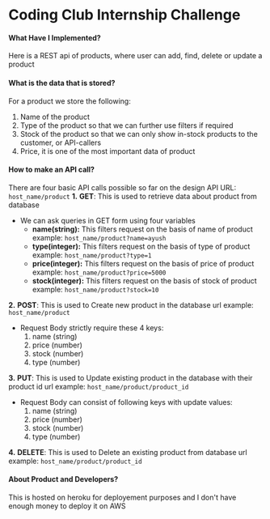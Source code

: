 # Coding Club Internship Challenge

#### What Have I Implemented? 
Here is a REST api of products, where user can add, find, delete or update a product

#### What is the data that is stored?
For a product we store the following:
1. Name of the product
2. Type of the product so that we can further use filters if required
3. Stock of the product so that we can only show in-stock products to the customer, or API-callers
4. Price, it is one of the most important data of product

#### How to make an API call?
There are four basic API calls possible so far on the design
API URL: ```host_name/product```
**1.** **GET**: This is used to retrieve data about product from database
- We can ask queries in GET form using four variables
    - **name(string):** This filters request on the basis of name of product
    example: ```host_name/product?name=ayush```
    - **type(integer):** This filters request on the basis of type of product
    example: ```host_name/product?type=1```
    - **price(integer):** This filters request on the basis of price of product
    example: ```host_name/product?price=5000```
    - **stock(integer):** This filters request on the basis of stock of product
    example: ```host_name/product?stock=10```

**2.** **POST**: This is used to Create new product in the database
url example: ```host_name/product```
- Request Body strictly require these 4 keys:
    1. name (string)
    2. price (number)
    3. stock (number)
    4. type (number)

**3.** **PUT**: This is used to Update existing product in the database with their product id
url example: ```host_name/product/product_id```
- Request Body can consist of following keys with update values:
    1. name (string)
    2. price (number)
    3. stock (number)
    4. type (number)

**4.** **DELETE**: This is used to Delete an existing product from database
url example: ```host_name/product/product_id```


#### About Product and Developers?
This is hosted on heroku for deployement purposes and I don't have enough money to deploy it on AWS